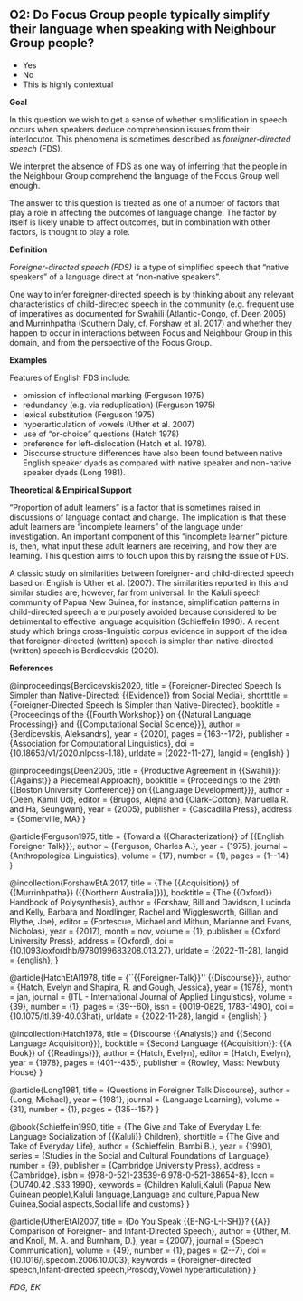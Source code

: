 
## O2: Do Focus Group people typically simplify their language when speaking with Neighbour Group people?

- Yes
- No
- This is highly contextual


**Goal**

In this question we wish to get a sense of whether simplification in speech occurs when speakers deduce comprehension issues from their interlocutor. This phenomena is sometimes described as *foreigner-directed speech* (FDS).

We interpret the absence of FDS as one way of inferring that the people in the Neighbour Group comprehend the language of the Focus Group well enough.

The answer to this question is treated as one of a number of factors that play a role in affecting the outcomes of language change. The factor by itself is likely unable to affect outcomes, but in combination with other factors, is thought to play a role.



**Definition**

*Foreigner-directed speech (FDS)* is a type of simplified speech that “native speakers” of a language direct at “non-native speakers”.



One way to infer foreigner-directed speech is by thinking about any relevant characteristics of child-directed speech in the community (e.g. frequent use of imperatives as documented for Swahili (Atlantic-Congo, cf. Deen 2005) and Murrinhpatha (Southern Daly, cf. Forshaw et al. 2017) and whether they happen to occur in interactions between Focus and Neighbour Group in this domain, and from the perspective of the Focus Group.



**Examples**

Features of English FDS include:

- omission of inflectional marking (Ferguson 1975)
- redundancy (e.g. via reduplication) (Ferguson 1975)
- lexical substitution (Ferguson 1975)
- hyperarticulation of vowels (Uther et al. 2007)
- use of “or-choice” questions (Hatch 1978)
- preference for left-dislocation (Hatch et al. 1978).
- Discourse structure differences have also been found between native English speaker dyads as compared with native speaker and non-native speaker dyads (Long 1981).




**Theoretical & Empirical Support**

“Proportion of adult learners” is a factor that is sometimes raised in discussions of language contact and change. The implication is that these adult learners are “incomplete learners” of the language under investigation. An important component of this “incomplete learner” picture is, then, what input these adult learners are receiving, and how they are learning. This question aims to touch upon this by raising the issue of FDS.



A classic study on similarities between foreigner- and child-directed speech based on English is Uther et al. (2007). The similarities reported in this and similar studies are, however, far from universal. In the Kaluli speech community of Papua New Guinea, for instance, simplification patterns in child-directed speech are purposely avoided because considered to be detrimental to effective language acquisition (Schieffelin 1990). A recent study which brings cross-linguistic corpus evidence in support of the idea that foreigner-directed (written) speech is simpler than native-directed (written) speech is Berdicevskis (2020).


**References**

@inproceedings{Berdicevskis2020,
  title = {Foreigner-Directed Speech Is Simpler than Native-Directed: {{Evidence}} from Social Media},
  shorttitle = {Foreigner-Directed Speech Is Simpler than Native-Directed},
  booktitle = {Proceedings of the {{Fourth Workshop}} on {{Natural Language Processing}} and {{Computational Social Science}}},
  author = {Berdicevskis, Aleksandrs},
  year = {2020},
  pages = {163--172},
  publisher = {Association for Computational Linguistics},
  doi = {10.18653/v1/2020.nlpcss-1.18},
  urldate = {2022-11-27},
  langid = {english}
}

@inproceedings{Deen2005,
  title = {Productive Agreement in {{Swahili}}: {{Against}} a Piecemeal Approach},
  booktitle = {Proceedings to the 29th {{Boston University Conference}} on {{Language Development}}},
  author = {Deen, Kamil Ud},
  editor = {Brugos, Alejna and {Clark-Cotton}, Manuella R. and Ha, Seungwan},
  year = {2005},
  publisher = {Cascadilla Press},
  address = {Somerville, MA}
}

@article{Ferguson1975,
  title = {Toward a {{Characterization}} of {{English Foreigner Talk}}},
  author = {Ferguson, Charles A.},
  year = {1975},
  journal = {Anthropological Linguistics},
  volume = {17},
  number = {1},
  pages = {1--14}
}

@incollection{ForshawEtAl2017,
  title = {The {{Acquisition}} of {{Murrinhpatha}} ({{Northern Australia}})},
  booktitle = {The {{Oxford}} Handbook of Polysynthesis},
  author = {Forshaw, Bill and Davidson, Lucinda and Kelly, Barbara and Nordlinger, Rachel and Wigglesworth, Gillian and Blythe, Joe},
  editor = {Fortescue, Michael and Mithun, Marianne and Evans, Nicholas},
  year = {2017},
  month = nov,
  volume = {1},
  publisher = {Oxford University Press},
  address = {Oxford},
  doi = {10.1093/oxfordhb/9780199683208.013.27},
  urldate = {2022-11-28},
  langid = {english},
}

@article{HatchEtAl1978,
  title = {``{{Foreigner-Talk}}'' {{Discourse}}},
  author = {Hatch, Evelyn and Shapira, R. and Gough, Jessica},
  year = {1978},
  month = jan,
  journal = {ITL - International Journal of Applied Linguistics},
  volume = {39},
  number = {1},
  pages = {39--60},
  issn = {0019-0829, 1783-1490},
  doi = {10.1075/itl.39-40.03hat},
  urldate = {2022-11-28},
  langid = {english}
}

@incollection{Hatch1978,
  title = {Discourse {{Analysis}} and {{Second Language Acquisition}}},
  booktitle = {Second Language {{Acquisition}}: {{A Book}} of {{Readings}}},
  author = {Hatch, Evelyn},
  editor = {Hatch, Evelyn},
  year = {1978},
  pages = {401--435},
  publisher = {Rowley, Mass: Newbuty House}
}

@article{Long1981,
  title = {Questions in Foreigner Talk Discourse},
  author = {Long, Michael},
  year = {1981},
  journal = {Language Learning},
  volume = {31},
  number = {1},
  pages = {135--157}
}

@book{Schieffelin1990,
  title = {The Give and Take of Everyday Life: Language Socialization of {{Kaluli}} Children},
  shorttitle = {The Give and Take of Everyday Life},
  author = {Schieffelin, Bambi B.},
  year = {1990},
  series = {Studies in the Social and Cultural Foundations of Language},
  number = {9},
  publisher = {Cambridge University Press},
  address = {Cambridge},
  isbn = {978-0-521-23539-6 978-0-521-38654-8},
  lccn = {DU740.42 .S33 1990},
  keywords = {Children Kaluli,Kaluli (Papua New Guinean people),Kaluli language,Language and culture,Papua New Guinea,Social aspects,Social life and customs}
}

@article{UtherEtAl2007,
  title = {Do You Speak {{E-NG-L-I-SH}}? {{A}} Comparison of Foreigner- and Infant-Directed Speech},
  author = {Uther, M. and Knoll, M. A. and Burnham, D.},
  year = {2007},
  journal = {Speech Communication},
  volume = {49},
  number = {1},
  pages = {2--7},
  doi = {10.1016/j.specom.2006.10.003},
  keywords = {Foreigner-directed speech,Infant-directed speech,Prosody,Vowel hyperarticulation}
}



*FDG, EK*
